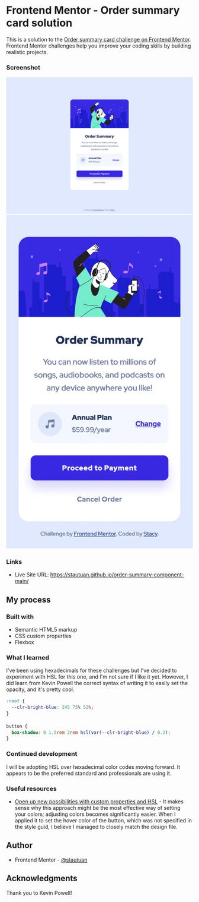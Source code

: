 # Frontend Mentor - Order summary card solution

This is a solution to the [Order summary card challenge on Frontend Mentor](https://www.frontendmentor.io/challenges/order-summary-component-QlPmajDUj). Frontend Mentor challenges help you improve your coding skills by building realistic projects.

### Screenshot

![desktop](screenshot/my-solution-desktop.webp)
![mobile](screenshot/my-solution-mobile.webp)

### Links

- Live Site URL: https://stautuan.github.io/order-summary-component-main/

## My process

### Built with

- Semantic HTML5 markup
- CSS custom properties
- Flexbox

### What I learned

I've been using hexadecimals for these challenges but I've decided to experiment with HSL for this one, and I'm not sure if I like it yet. However, I did learn from Kevin Powell the correct syntax of writing it to easily set the opacity, and it's pretty cool.

```css
:root {
  --clr-bright-blue: 245 75% 52%;
}

button {
  box-shadow: 0 1.5rem 2rem hsl(var(--clr-bright-blue) / 0.2);
}
```

### Continued development

I will be adopting HSL over hexadecimal color codes moving forward. It appears to be the preferred standard and professionals are using it.

### Useful resources

- [Open up new possibilities with custom properties and HSL](https://www.youtube.com/watch?v=IHaT_rjC2gM&ab_channel=KevinPowell) - It makes sense why this approach might be the most effective way of setting your colors; adjusting colors becomes significantly easier. When I applied it to set the hover color of the button, which was not specified in the style guid, I believe I managed to closely match the design file.

## Author

- Frontend Mentor - [@stautuan](https://www.frontendmentor.io/profile/stautuan)

## Acknowledgments

Thank you to Kevin Powell!
